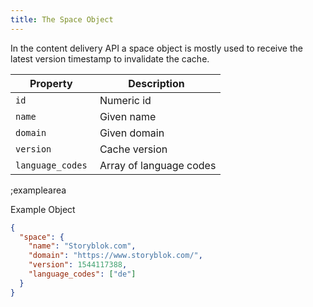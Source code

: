 ```yaml
---
title: The Space Object
---
```


In the content delivery API a space object is mostly used to receive the latest version timestamp to invalidate the cache.

| Property            | Description          |
|---------------------|----------------------|
| `id`                | Numeric id | 
| `name`              | Given name  | 
| `domain`            | Given domain | 
| `version`           | Cache version |
| `language_codes`    | Array of language codes |

;examplearea

Example Object

```json
{
  "space": {
    "name": "Storyblok.com",
    "domain": "https://www.storyblok.com/",
    "version": 1544117388,
    "language_codes": ["de"]
  }
}
```
